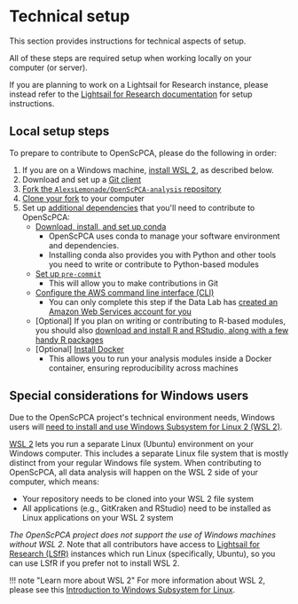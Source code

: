 # Technical setup

This section provides instructions for technical aspects of setup.

All of these steps are required setup when working locally on your computer (or server).

If you are planning to work on a Lightsail for Research instance, please instead refer to the [Lightsail for Research documentation](../software-platforms/aws/index.md#lightsail-for-research-virtual-computing-with-aws) for setup instructions.


## Local setup steps

To prepare to contribute to OpenScPCA, please do the following in order:

1. If you are on a Windows machine, [install WSL 2](./install-wsl-2.md), as described below.
1. Download and set up a [Git client](./install-a-git-client.md)
1. [Fork the `AlexsLemonade/OpenScPCA-analysis` repository](./fork-the-repo.md)
1. [Clone your fork](./clone-the-repo.md) to your computer
1. Set up [additional dependencies](./environment-setup/index.md) that you'll need to contribute to OpenScPCA:
      - [Download, install, and set up conda](./environment-setup/setup-conda.md)
        - OpenScPCA uses conda to manage your software environment and dependencies.
        - Installing conda also provides you with Python and other tools you need to write or contribute to Python-based modules
      - [Set up `pre-commit`](./environment-setup/setup-precommit.md)
        - This will allow you to make contributions in Git
      - [Configure the AWS command line interface (CLI)](./environment-setup/configure-aws-cli.md)
        - You can only complete this step if the Data Lab has [created an Amazon Web Services account for you](../getting-started/accessing-resources/index.md)
      - [Optional] If you plan on writing or contributing to R-based modules, you should also [download and install R and RStudio, along with a few handy R packages](./environment-setup/install-r-rstudio.md)
      - [Optional] [Install Docker](../software-platforms/docker/index.md#how-to-install-docker)
        - This allows you to run your analysis modules inside a Docker container, ensuring reproducibility across machines

## Special considerations for Windows users

Due to the OpenScPCA project's technical environment needs, Windows users will [need to install and use Windows Subsystem for Linux 2 (WSL 2)](./install-wsl-2.md).

[WSL 2](https://learn.microsoft.com/en-us/windows/wsl/about) lets you run a separate Linux (Ubuntu) environment on your Windows computer.
This includes a separate Linux file system that is mostly distinct from your regular Windows file system.
When contributing to OpenScPCA, all data analysis will happen on the WSL 2 side of your computer, which means:

- Your repository needs to be cloned into your WSL 2 file system
- All applications (e.g., GitKraken and RStudio) need to be installed as Linux applications on your WSL 2 system

_The OpenScPCA project does not support the use of Windows machines without WSL 2._
Note that all contributors have access to [Lightsail for Research (LSfR)](../software-platforms/aws/index.md#lsfr-virtual-computing-with-aws) instances which run Linux (specifically, Ubuntu), so you can use LSfR if you prefer not to install WSL 2.

!!! note "Learn more about WSL 2"
    For more information about WSL 2, please see this [Introduction to Windows Subsystem for Linux](https://learn.microsoft.com/en-us/training/modules/wsl-introduction/).

